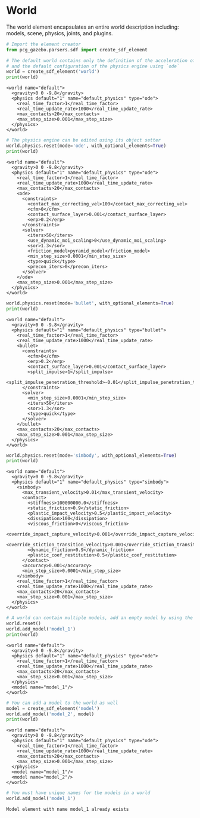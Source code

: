 
# World

The world element encapsulates an entire world description including: models, scene, physics, joints, and plugins.


```python
# Import the element creator
from pcg_gazebo.parsers.sdf import create_sdf_element
```


```python
# The default world contains only the definition of the acceleration of gravity 
# and the default configuration of the physics engine using `ode`
world = create_sdf_element('world')
print(world)
```

    <world name="default">
      <gravity>0 0 -9.8</gravity>
      <physics default="1" name="default_physics" type="ode">
        <real_time_factor>1</real_time_factor>
        <real_time_update_rate>1000</real_time_update_rate>
        <max_contacts>20</max_contacts>
        <max_step_size>0.001</max_step_size>
      </physics>
    </world>
    



```python
# The physics engine can be edited using its object setter
world.physics.reset(mode='ode', with_optional_elements=True)
print(world)
```

    <world name="default">
      <gravity>0 0 -9.8</gravity>
      <physics default="1" name="default_physics" type="ode">
        <real_time_factor>1</real_time_factor>
        <real_time_update_rate>1000</real_time_update_rate>
        <max_contacts>20</max_contacts>
        <ode>
          <constraints>
            <contact_max_correcting_vel>100</contact_max_correcting_vel>
            <cfm>0</cfm>
            <contact_surface_layer>0.001</contact_surface_layer>
            <erp>0.2</erp>
          </constraints>
          <solver>
            <iters>50</iters>
            <use_dynamic_moi_scaling>0</use_dynamic_moi_scaling>
            <sor>1.3</sor>
            <friction_model>pyramid_model</friction_model>
            <min_step_size>0.0001</min_step_size>
            <type>quick</type>
            <precon_iters>0</precon_iters>
          </solver>
        </ode>
        <max_step_size>0.001</max_step_size>
      </physics>
    </world>
    



```python
world.physics.reset(mode='bullet', with_optional_elements=True)
print(world)
```

    <world name="default">
      <gravity>0 0 -9.8</gravity>
      <physics default="1" name="default_physics" type="bullet">
        <real_time_factor>1</real_time_factor>
        <real_time_update_rate>1000</real_time_update_rate>
        <bullet>
          <constraints>
            <cfm>0</cfm>
            <erp>0.2</erp>
            <contact_surface_layer>0.001</contact_surface_layer>
            <split_impulse>1</split_impulse>
            <split_impulse_penetration_threshold>-0.01</split_impulse_penetration_threshold>
          </constraints>
          <solver>
            <min_step_size>0.0001</min_step_size>
            <iters>50</iters>
            <sor>1.3</sor>
            <type>quick</type>
          </solver>
        </bullet>
        <max_contacts>20</max_contacts>
        <max_step_size>0.001</max_step_size>
      </physics>
    </world>
    



```python
world.physics.reset(mode='simbody', with_optional_elements=True)
print(world)
```

    <world name="default">
      <gravity>0 0 -9.8</gravity>
      <physics default="1" name="default_physics" type="simbody">
        <simbody>
          <max_transient_velocity>0.01</max_transient_velocity>
          <contact>
            <stiffness>100000000.0</stiffness>
            <static_friction>0.9</static_friction>
            <plastic_impact_velocity>0.5</plastic_impact_velocity>
            <dissipation>100</dissipation>
            <viscous_friction>0</viscous_friction>
            <override_impact_capture_velocity>0.001</override_impact_capture_velocity>
            <override_stiction_transition_velocity>0.001</override_stiction_transition_velocity>
            <dynamic_friction>0.9</dynamic_friction>
            <plastic_coef_restitution>0.5</plastic_coef_restitution>
          </contact>
          <accuracy>0.001</accuracy>
          <min_step_size>0.0001</min_step_size>
        </simbody>
        <real_time_factor>1</real_time_factor>
        <real_time_update_rate>1000</real_time_update_rate>
        <max_contacts>20</max_contacts>
        <max_step_size>0.001</max_step_size>
      </physics>
    </world>
    



```python
# A world can contain multiple models, add an empty model by using the add_model method
world.reset()
world.add_model('model_1')
print(world)
```

    <world name="default">
      <gravity>0 0 -9.8</gravity>
      <physics default="1" name="default_physics" type="ode">
        <real_time_factor>1</real_time_factor>
        <real_time_update_rate>1000</real_time_update_rate>
        <max_contacts>20</max_contacts>
        <max_step_size>0.001</max_step_size>
      </physics>
      <model name="model_1"/>
    </world>
    



```python
# You can add a model to the world as well
model = create_sdf_element('model')
world.add_model('model_2', model)
print(world)
```

    <world name="default">
      <gravity>0 0 -9.8</gravity>
      <physics default="1" name="default_physics" type="ode">
        <real_time_factor>1</real_time_factor>
        <real_time_update_rate>1000</real_time_update_rate>
        <max_contacts>20</max_contacts>
        <max_step_size>0.001</max_step_size>
      </physics>
      <model name="model_1"/>
      <model name="model_2"/>
    </world>
    



```python
# You must have unique names for the models in a world
world.add_model('model_1')

```

    Model element with name model_1 already exists



```python

```
